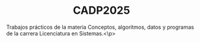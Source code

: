 # <center> CADP2025 </center>

<p>Trabajos prácticos de la materia Conceptos, algoritmos, datos y programas de la carrera Licenciatura en Sistemas.<\p>

